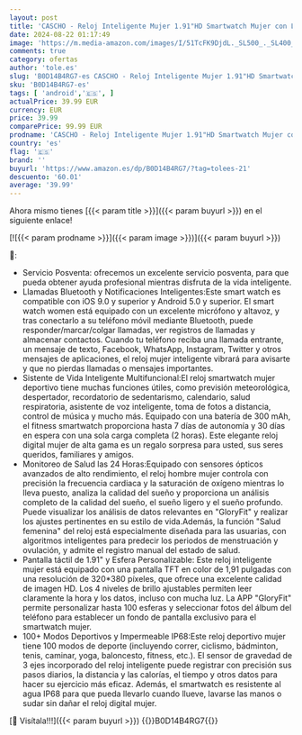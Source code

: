 ```yaml
---
layout: post
title: 'CASCHO - Reloj Inteligente Mujer 1.91"HD Smartwatch Mujer con Llamadas Bluetooth 100+Modos Deportivos Pulsera Actividad con Pulsómetro/Monitor de Sueño Impermeable IP68 Smart Watch para Android iOS Oro Rosa'
date: 2024-08-22 01:17:49
image: 'https://m.media-amazon.com/images/I/51TcFK9DjdL._SL500_._SL400_.jpg'
comments: true
category: ofertas
author: 'tole.es'
slug: 'B0D14B4RG7-es CASCHO - Reloj Inteligente Mujer 1.91"HD Smartwatch Mujer...'
sku: 'B0D14B4RG7-es'
tags: [ 'android','🇪🇸', ]
actualPrice: 39.99 EUR
currency: EUR
price: 39.99
comparePrice: 99.99 EUR
prodname: 'CASCHO - Reloj Inteligente Mujer 1.91"HD Smartwatch Mujer con Llamadas Bluetooth 100+Modos Deportivos Pulsera Actividad con Pulsómetro/Monitor de Sueño Impermeable IP68 Smart Watch para Android iOS Oro Rosa'
country: 'es'
flag: '🇪🇸'
brand: ''
buyurl: 'https://www.amazon.es/dp/B0D14B4RG7/?tag=tolees-21'
descuento: '60.01'
average: '39.99'
---
```


Ahora mismo tienes [{{< param title >}}]({{< param buyurl >}}) en el siguiente enlace!

[![{{< param prodname >}}]({{< param image >}})]({{< param buyurl >}})

🔎:

- Servicio Posventa: ofrecemos un excelente servicio posventa, para que pueda obtener ayuda profesional mientras disfruta de la vida inteligente.
- Llamadas Bluetooth y Notificaciones Inteligentes:Este smart watch es compatible con iOS 9.0 y superior y Android 5.0 y superior. El smart watch women está equipado con un excelente micrófono y altavoz, y tras conectarlo a su teléfono móvil mediante Bluetooth, puede responder/marcar/colgar llamadas, ver registros de llamadas y almacenar contactos. Cuando tu teléfono reciba una llamada entrante, un mensaje de texto, Facebook, WhatsApp, Instagram, Twitter y otros mensajes de aplicaciones, el reloj mujer inteligente vibrará para avisarte y que no pierdas llamadas o mensajes importantes.
- Sistente de Vida Inteligente Multifuncional:El reloj smartwatch mujer deportivo tiene muchas funciones útiles, como previsión meteorológica, despertador, recordatorio de sedentarismo, calendario, salud respiratoria, asistente de voz inteligente, toma de fotos a distancia, control de música y mucho más. Equipado con una batería de 300 mAh, el fitness smartwatch proporciona hasta 7 días de autonomía y 30 días en espera con una sola carga completa (2 horas). Este elegante reloj digital mujer de alta gama es un regalo sorpresa para usted, sus seres queridos, familiares y amigos.
- Monitoreo de Salud las 24 Horas:Equipado con sensores ópticos avanzados de alto rendimiento, el reloj hombre mujer controla con precisión la frecuencia cardiaca y la saturación de oxígeno mientras lo lleva puesto, analiza la calidad del sueño y proporciona un análisis completo de la calidad del sueño, el sueño ligero y el sueño profundo. Puede visualizar los análisis de datos relevantes en "GloryFit" y realizar los ajustes pertinentes en su estilo de vida.Además, la función "Salud femenina" del reloj está especialmente diseñada para las usuarias, con algoritmos inteligentes para predecir los periodos de menstruación y ovulación, y admite el registro manual del estado de salud.
- Pantalla táctil de 1.91" y Esfera Personalizable: Este reloj inteligente mujer está equipado con una pantalla TFT en color de 1,91 pulgadas con una resolución de 320*380 píxeles, que ofrece una excelente calidad de imagen HD. Los 4 niveles de brillo ajustables permiten leer claramente la hora y los datos, incluso con mucha luz. La APP "GloryFit" permite personalizar hasta 100 esferas y seleccionar fotos del álbum del teléfono para establecer un fondo de pantalla exclusivo para el smartwatch mujer.
- 100+ Modos Deportivos y Impermeable IP68:Este reloj deportivo mujer tiene 100 modos de deporte (incluyendo correr, ciclismo, bádminton, tenis, caminar, yoga, baloncesto, fitness, etc.). El sensor de gravedad de 3 ejes incorporado del reloj inteligente puede registrar con precisión sus pasos diarios, la distancia y las calorías, el tiempo y otros datos para hacer su ejercicio más eficaz. Además, el smartwatch es resistente al agua IP68 para que pueda llevarlo cuando llueve, lavarse las manos o sudar sin dañar el reloj digital mujer.

[🛒 Visítala!!!]({{< param buyurl >}})
{{<world>}}B0D14B4RG7{{</world>}}
